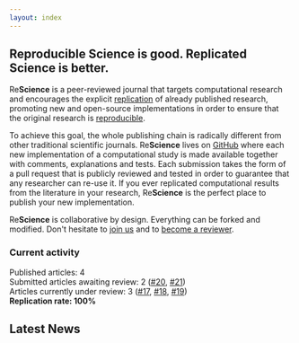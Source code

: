 ```yaml
---
layout: index
---
```


## Reproducible Science is good. Replicated Science is better.

Re**Science** is a peer-reviewed journal that targets computational research
and encourages the explicit [replication](faq) of already published research,
promoting new and open-source implementations in order to ensure that the
original research is [reproducible](faq).

To achieve this goal, the whole publishing chain is radically different from
other traditional scientific journals. Re**Science** lives on
[GitHub](https://github.com/ReScience/) where each new implementation of a
computational study is made available together with comments, explanations and
tests. Each submission takes the form of a pull request that is publicly
reviewed and tested in order to guarantee that any researcher can re-use it. If
you ever replicated computational results from the literature in your research,
Re**Science** is the perfect place to publish your new implementation.

Re**Science** is collaborative by design. Everything can be forked and
modified. Don't hesitate to [join us](faq) and to [become a reviewer](https://github.com/ReScience/ReScience/issues/27).


### Current activity

Published articles: 4  
Submitted articles awaiting review:	2 ([#20], [#21])  
Articles currently under review:	3 ([#17], [#18], [#19])  
**Replication rate: 100%**

[#17]: https://github.com/ReScience/ReScience-submission/pull/17
[#18]: https://github.com/ReScience/ReScience-submission/pull/18
[#19]: https://github.com/ReScience/ReScience-submission/pull/19
[#20]: https://github.com/ReScience/ReScience-submission/pull/20
[#21]: https://github.com/ReScience/ReScience-submission/pull/21

## Latest News


